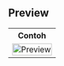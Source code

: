 ## Preview 
<table style="width:100%">
  <tr>
    <th>Contoh </th>
  </tr>
  <tr>
    <td><img width="100%" alt="Preview "  src="https://raw.githubusercontent.com/block7code/test_dinkes_dki_yusuf_SP/refs/heads/main/screen/preview.gif" > </td>
  </tr>
  
</table>
